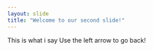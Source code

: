 ```yaml
---
layout: slide
title: "Welcome to our second slide!"
---
```

This is what i say
Use the left arrow to go back!
